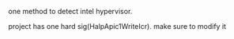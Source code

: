 one method to detect intel hypervisor.  





project has one hard sig(HalpApic1WriteIcr). make sure to modify it
